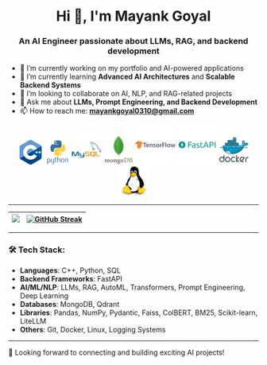 <h1 align="center">Hi 👋, I'm Mayank Goyal</h1>
<h3 align="center">An AI Engineer passionate about LLMs, RAG, and backend development</h3>

- 🔭 I’m currently working on my portfolio and AI-powered applications  
- 🌱 I’m currently learning **Advanced AI Architectures** and **Scalable Backend Systems**  
- 👯 I’m looking to collaborate on AI, NLP, and RAG-related projects  
- 💬 Ask me about **LLMs, Prompt Engineering, and Backend Development**  
- 📫 How to reach me: **mayankgoyal0310@gmail.com**  

<p align="center">
  <img src="https://raw.githubusercontent.com/devicons/devicon/master/icons/cplusplus/cplusplus-original.svg" alt="cplusplus"  width="50" height="50"/>
  <img src="https://github.com/devicons/devicon/blob/master/icons/python/python-original-wordmark.svg"  width="50" height="50"/>
  <img src="https://github.com/devicons/devicon/blob/master/icons/mysql/mysql-original-wordmark.svg"  width="60" height="60"/>
  <img src="https://github.com/devicons/devicon/blob/master/icons/mongodb/mongodb-original-wordmark.svg"  width="60" height="60"/>
  <img src="https://github.com/devicons/devicon/blob/master/icons/tensorflow/tensorflow-original-wordmark.svg"  width="80" height="80"/>
  <img src="https://github.com/devicons/devicon/blob/master/icons/fastapi/fastapi-original-wordmark.svg"  width="80" height="80"/>
  <img src="https://raw.githubusercontent.com/devicons/devicon/master/icons/docker/docker-original-wordmark.svg" alt="docker"  width="60" height="60"/> 
  <img src="https://raw.githubusercontent.com/devicons/devicon/master/icons/linux/linux-original.svg" alt="linux"  width="60" height="60"/>
</p>

---

|<img src="https://github-readme-stats.vercel.app/api?username=rexa0310&show_icons=true&theme=react"> |[![GitHub Streak](https://github-readme-streak-stats.herokuapp.com?user=rexa0310&theme=react)](https://git.io/streak-stats) |
|---|---|

---

### 🛠 Tech Stack:
- **Languages**: C++, Python, SQL  
- **Backend Frameworks**: FastAPI 
- **AI/ML/NLP**: LLMs, RAG, AutoML, Transformers, Prompt Engineering, Deep Learning  
- **Databases**: MongoDB, Qdrant  
- **Libraries**: Pandas, NumPy, Pydantic, Faiss, ColBERT, BM25, Scikit-learn, LiteLLM  
- **Others**: Git, Docker, Linux, Logging Systems

---

🚀 Looking forward to connecting and building exciting AI projects!  
